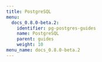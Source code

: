 ```yaml
---
title: PostgreSQL
menu:
  docs_0.8.0-beta.2:
    identifier: pg-postgres-guides
    name: PostgreSQL
    parent: guides
    weight: 10
menu_name: docs_0.8.0-beta.2
---
```

